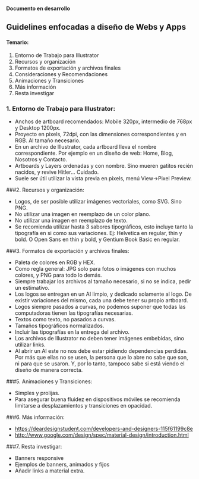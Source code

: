 #### Documento en desarrollo

## Guidelines enfocadas a diseño de Webs y Apps


#### Temario:
  1. Entorno de Trabajo para Illustrator
  2. Recursos y organización
  3. Formatos de exportación y archivos finales
  4. Consideraciones y Recomendaciones
  5. Animaciones y Transiciones
  6. Más información
  7. Resta investigar


### 1. Entorno de Trabajo para Illustrator:
  - Anchos de artboard recomendados: Mobile 320px, intermedio de 768px y Desktop 1200px.
  - Proyecto en pixels, 72dpi, con las dimensiones correspondientes y en RGB. Al tamaño necesario.
  - En un archivo de Illustrator, cada artboard lleva el nombre correspondiente. Por ejemplo en un diseño de web: Home, Blog, Nosotros y Contacto.
  - Artboards y Layers ordenadas y con nombre. Sino mueren gatitos recién nacidos, y revive Hitler... Cuidado.
  - Suele ser útil utilizar la vista previa en pixels, menú View->Pixel Preview.

###2. Recursos y organización:
  - Logos, de ser posible utilizar imágenes vectoriales, como SVG. Sino PNG.
  - No utilizar una imagen en reemplazo de un color plano.
  - No utilizar una imagen en reemplazo de texto.
  - Se recomienda utilizar hasta 3 sabores tipográficos, esto incluye tanto la tipografía en si como sus variaciones. Ej: Helvetica en regular, thin y bold. O Open Sans en thin y bold, y Gentium Book Basic en regular.

###3. Formatos de exportación y archivos finales:
- Paleta de colores en RGB y HEX.
- Como regla general: JPG solo para fotos o imágenes con muchos colores, y PNG para todo lo demás.
- Siempre trabajar los archivos al tamaño necesario, si no se indica, pedir un estimativo.
- Los logos se entregan en un AI limpio, y dedicado solamente al logo. De existir variaciones del mismo, cada una debe tener su propio artboard.
- Logos siempre pasados a curvas, no podemos suponer que todas las computadoras tienen las tipografías necesarias.
- Textos como texto, no pasados a curvas.
- Tamaños tipográficos normalizados.
- Incluir las tipografías en la entrega del archivo.
- Los archivos de Illustrator no deben tener imágenes embebidas, sino utilizar links.
- Al abrir un AI este no nos debe estar pidiendo dependencias perdidas. Por más que ellas no se usen, la persona que lo abre no sabe que son, ni para que se usaron. Y, por lo tanto, tampoco sabe si está viendo el diseño de manera correcta.

###5. Animaciones y Transiciones:
  - Simples y prolijas.
  - Para asegurar buena fluidez en dispositivos móviles se recomienda limitarse a desplazamientos y transiciones en opacidad.

###6. Más información:
  - https://deardesignstudent.com/developers-and-designers-115f61199c8e
  - http://www.google.com/design/spec/material-design/introduction.html


###7. Resta investigar:
  - Banners responsive
  - Ejemplos de banners, animados y fijos
  - Añadir links a material extra.
